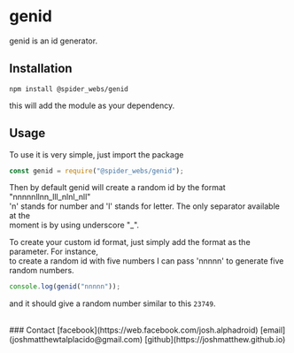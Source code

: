 # genid

genid is an id generator.

## Installation

`npm install @spider_webs/genid`

this will add the module as your dependency.

## Usage

To use it is very simple, just import the package

```javascript
const genid = require("@spider_webs/genid");
```

Then by default genid will create a random id by the format "nnnnnllnn_lll_nlnl_nll" <br>
'n' stands for number and 'l' stands for letter. The only separator available at the <br>
moment is by using underscore "\_".

To create your custom id format, just simply add the format as the parameter. For instance, <br>
to create a random id with five numbers I can pass 'nnnnn' to generate five random numbers.

```javascript
console.log(genid("nnnnn"));
```

and it should give a random number similar to this `23749`.

<br>
### Contact
[facebook](https://web.facebook.com/josh.alphadroid)
[email](joshmatthewtalplacido@gmail.com)
[github](https://joshmatthew.github.io)
